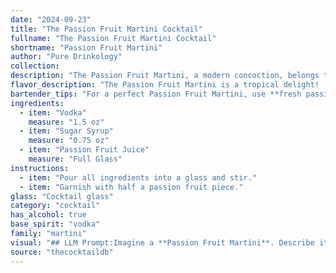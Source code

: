 ```yaml
---
date: "2024-09-23"
title: "The Passion Fruit Martini Cocktail"
fullname: "The Passion Fruit Martini Cocktail"
shortname: "Passion Fruit Martini"
author: "Pure Drinkology"
collection:
description: "The Passion Fruit Martini, a modern concoction, belongs to the **Martini family**. Its exact origin is debated, but likely emerged in the 1990s as a sweet and tropical twist on the classic Martini,  appealing to the growing popularity of fruity cocktails. "
flavor_description: "The Passion Fruit Martini is a tropical delight!  It bursts with the tangy sweetness of passion fruit, balanced by the smooth coolness of vodka.  The sugar syrup adds a touch of roundness, creating a harmonious blend of sweet, tart, and refreshing flavors. This martini is a delightful escape to a sunny beach, perfect for sipping on a warm evening. "
bartender_tips: "For a perfect Passion Fruit Martini, use **fresh passion fruit juice** for the best flavor.  **Shake hard** with ice to ensure a smooth, chilled texture. **Strain** the cocktail into a chilled martini glass for a polished presentation.  A **sugar rim** adds a touch of sweetness and visual appeal.  Experiment with **different vodkas** to find your favorite flavor profile. "
ingredients:
  - item: "Vodka"
    measure: "1.5 oz"
  - item: "Sugar Syrup"
    measure: "0.75 oz"
  - item: "Passion Fruit Juice"
    measure: "Full Glass"
instructions:
  - item: "Pour all ingredients into a glass and stir."
  - item: "Garnish with half a passion fruit piece."
glass: "Cocktail glass"
category: "cocktail"
has_alcohol: true
base_spirit: "vodka"
family: "martini"
visual: "## LLM Prompt:Imagine a **Passion Fruit Martini**. Describe its appearance in detail, focusing on:* **Color:** What is the dominant color of the cocktail? Does it have any hues or shades? How does the light reflect off it? * **Clarity:** Is it clear, cloudy, or layered? Are there any visible ingredients?* **Texture:** Is it smooth, creamy, or icy? Does it have any visible bubbles or foam? * **Garnish:**  What, if any, garnish is used? How does it complement the overall appearance?* **Glassware:**  What type of glass is used? How does the shape and material affect the visual appeal? **Bonus:** * **Describe the visual experience:** How does the cocktail appear when you first see it? What emotions or sensations does it evoke?* **Compare it to other objects:** What other colors, textures, or objects does it resemble? "
source: "thecocktaildb"
---
```


